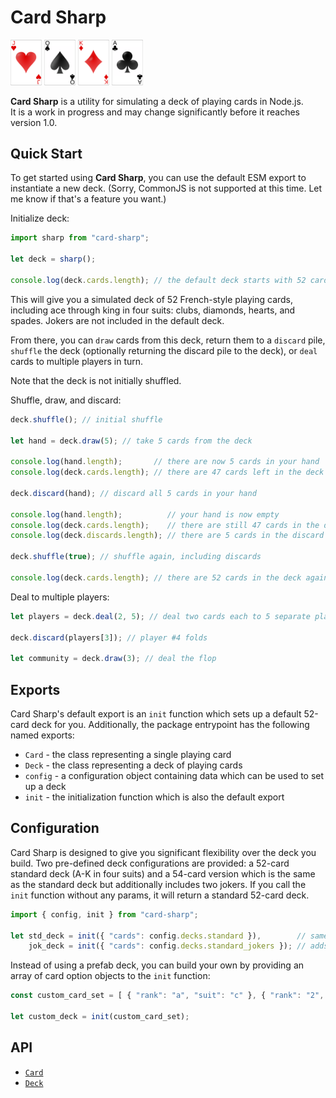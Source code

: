 # Card Sharp

<img src="https://raw.githubusercontent.com/adamlacoste/vector-playing-cards/bd9cfc6f13674fe9d4c0bd32a5c9ca2c1b56185d/jack_of_hearts.svg" alt="Jack of Hearts" width="50" /> <img src="https://raw.githubusercontent.com/adamlacoste/vector-playing-cards/bd9cfc6f13674fe9d4c0bd32a5c9ca2c1b56185d/queen_of_spades.svg" alt="Queen of Spades" width="50" /> <img src="https://raw.githubusercontent.com/adamlacoste/vector-playing-cards/bd9cfc6f13674fe9d4c0bd32a5c9ca2c1b56185d/king_of_diamonds.svg" alt="King of Diamonds" width="50" /> <img src="https://raw.githubusercontent.com/adamlacoste/vector-playing-cards/bd9cfc6f13674fe9d4c0bd32a5c9ca2c1b56185d/ace_of_clubs.svg" alt="Ace of Clubs" width="50" />

**Card Sharp** is a utility for simulating a deck of playing cards in Node.js.  
It is a work in progress and may change significantly before it reaches version 
1.0.

## Quick Start

To get started using **Card Sharp**, you can use the default ESM export to 
instantiate a new deck.  (Sorry, CommonJS is not supported at this time.  Let 
me know if that's a feature you want.)

Initialize deck:
```Javascript
import sharp from "card-sharp";

let deck = sharp();

console.log(deck.cards.length); // the default deck starts with 52 cards
```

This will give you a simulated deck of 52 French-style playing cards, including 
ace through king in four suits: clubs, diamonds, hearts, and spades.  Jokers 
are not included in the default deck.

From there, you can `draw` cards from this deck, return them to a `discard` 
pile, `shuffle` the deck (optionally returning the discard pile to the deck), 
or `deal` cards to multiple players in turn.

Note that the deck is not initially shuffled.

Shuffle, draw, and discard:
```Javascript
deck.shuffle(); // initial shuffle

let hand = deck.draw(5); // take 5 cards from the deck

console.log(hand.length);       // there are now 5 cards in your hand
console.log(deck.cards.length); // there are 47 cards left in the deck

deck.discard(hand); // discard all 5 cards in your hand

console.log(hand.length);          // your hand is now empty
console.log(deck.cards.length);    // there are still 47 cards in the deck
console.log(deck.discards.length); // there are 5 cards in the discard pile

deck.shuffle(true); // shuffle again, including discards

console.log(deck.cards.length); // there are 52 cards in the deck again
```

Deal to multiple players:
```Javascript
let players = deck.deal(2, 5); // deal two cards each to 5 separate players

deck.discard(players[3]); // player #4 folds

let community = deck.draw(3); // deal the flop
```

## Exports

Card Sharp's default export is an `init` function which sets up a default 
52-card deck for you.  Additionally, the package entrypoint has the following 
named exports:

* `Card` - the class representing a single playing card
* `Deck` - the class representing a deck of playing cards
* `config` - a configuration object containing data which can be used to set up a deck
* `init` - the initialization function which is also the default export

## Configuration

Card Sharp is designed to give you significant flexibility over the deck you 
build.  Two pre-defined deck configurations are provided: a 52-card standard 
deck (A-K in four suits) and a 54-card version which is the same as the standard 
deck but additionally includes two jokers.  If you call the `init` function 
without any params, it will return a standard 52-card deck.

```Javascript
import { config, init } from "card-sharp";

let std_deck = init({ "cards": config.decks.standard }),        // same as default
    jok_deck = init({ "cards": config.decks.standard_jokers }); // adds 2 jokers
```

Instead of using a prefab deck, you can build your own by providing an array of 
card option objects to the `init` function:

```Javascript
const custom_card_set = [ { "rank": "a", "suit": "c" }, { "rank": "2", "suit": "c" }, ... ];

let custom_deck = init(custom_card_set);
```

## API

* [`Card`](https://github.com/adamlacoste/card-sharp/blob/main/doc/lib/card.md)
* [`Deck`](https://github.com/adamlacoste/card-sharp/blob/main/doc/lib/deck.md)
